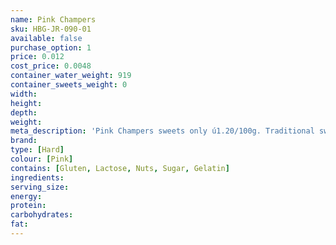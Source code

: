 ```yaml
---
name: Pink Champers
sku: HBG-JR-090-01
available: false
purchase_option: 1
price: 0.012
cost_price: 0.0048
container_water_weight: 919
container_sweets_weight: 0
width: 
height: 
depth: 
weight: 
meta_description: 'Pink Champers sweets only ú1.20/100g. Traditional sweets and more at Humbugs Confectionery Store. Specialists in satisfying your sweet tooth!'
brand: 
type: [Hard]
colour: [Pink]
contains: [Gluten, Lactose, Nuts, Sugar, Gelatin]
ingredients: 
serving_size: 
energy: 
protein: 
carbohydrates: 
fat: 
---
```

